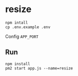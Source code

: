 # resize


```
npm intall
cp .env.example .env
```

Config `APP_PORT`


## Run
```
npm install
pm2 start app.js --name=resize
```